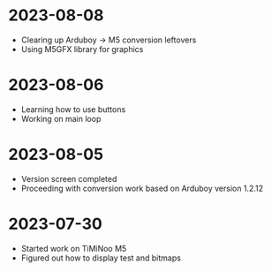 # 2023-08-08
- Clearing up Arduboy -> M5 conversion leftovers
- Using M5GFX library for graphics

# 2023-08-06
- Learning how to use buttons
- Working on main loop

# 2023-08-05
- Version screen completed
- Proceeding with conversion work based on Arduboy version 1.2.12

# 2023-07-30
- Started work on TiMiNoo M5
- Figured out how to display test and bitmaps
